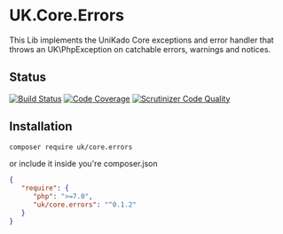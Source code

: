 # UK.Core.Errors

This Lib implements the UniKado Core exceptions and error handler that throws an UK\PhpException on catchable errors,
warnings and notices.



## Status

[![Build Status](https://travis-ci.org/UniKado/UK.Core.Errors.svg?branch=master)](https://travis-ci.org/UniKado/UK.Core.Errors)
[![Code Coverage](https://scrutinizer-ci.com/g/UniKado/UK.Core.Errors/badges/coverage.png?b=master)](https://scrutinizer-ci.com/g/UniKado/UK.Core.Errors/?branch=master)
[![Scrutinizer Code Quality](https://scrutinizer-ci.com/g/UniKado/UK.Core.Errors/badges/quality-score.png?b=master)](https://scrutinizer-ci.com/g/UniKado/UK.Core.Errors/?branch=master)

## Installation

```bash
composer require uk/core.errors
```

or include it inside you're composer.json

```json
{
   "require": {
      "php": ">=7.0",
      "uk/core.errors": "^0.1.2"
   }
}
```